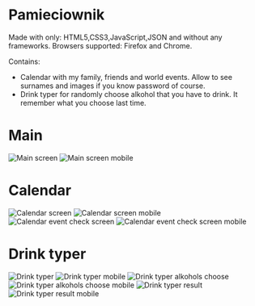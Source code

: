 # Pamieciownik
Made with only: HTML5,CSS3,JavaScript,JSON and without any frameworks.
Browsers supported: Firefox and Chrome.

Contains:
 - Calendar with my family, friends and world events. Allow to see surnames and images if you know password of course.
 - Drink typer for randomly choose alkohol that you have to drink. It remember what you choose last time.

# Main

![Main screen](https://github.com/Kryniek/PamieciownikFrontPrototype/blob/master/src/img/readme/MainScreen.png)
![Main screen mobile](https://github.com/Kryniek/PamieciownikFrontPrototype/blob/master/src/img/readme/MainScreenMobile.png)

# Calendar

![Calendar screen](https://github.com/Kryniek/PamieciownikFrontPrototype/blob/master/src/img/readme/Calendar.png)
![Calendar screen mobile](https://github.com/Kryniek/PamieciownikFrontPrototype/blob/master/src/img/readme/CalendarMobile.png)
![Calendar event check screen](https://github.com/Kryniek/PamieciownikFrontPrototype/blob/master/src/img/readme/CalendarEventCheck.png)
![Calendar event check screen mobile](https://github.com/Kryniek/PamieciownikFrontPrototype/blob/master/src/img/readme/CalendarEventCheckMobile.png)

# Drink typer

![Drink typer](https://github.com/Kryniek/PamieciownikFrontPrototype/blob/master/src/img/readme/DrinkTyper.png)
![Drink typer mobile](https://github.com/Kryniek/PamieciownikFrontPrototype/blob/master/src/img/readme/DrinkTyperMobile.png)
![Drink typer alkohols choose](https://github.com/Kryniek/PamieciownikFrontPrototype/blob/master/src/img/readme/DrinkTyperAlkoholsChoose.png)
![Drink typer alkohols choose mobile](https://github.com/Kryniek/PamieciownikFrontPrototype/blob/master/src/img/readme/DrinkTyperAlkoholsChooseMobile.png)
![Drink typer result](https://github.com/Kryniek/PamieciownikFrontPrototype/blob/master/src/img/readme/DrinkTyperResult.png)
![Drink typer result mobile](https://github.com/Kryniek/PamieciownikFrontPrototype/blob/master/src/img/readme/DrinkTyperResultMobile.png)